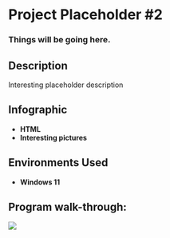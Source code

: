 <h1>Project Placeholder #2</h1>

 ### Things will be going here.

<h2>Description</h2>
Interesting placeholder description
<br />


<h2>Infographic</h2>

- <b>HTML</b> 
- <b>Interesting pictures</b>

<h2>Environments Used </h2>

- <b>Windows 11</b>

<h2>Program walk-through:</h2>

<p align="center">
<p><img src="https://www.deltaconnected.com/arcdps/notepad.gif"></img></p><br/>

</p>

<!--
 ```diff
- text in red
+ text in green
! text in orange
# text in gray
@@ text in purple (and bold)@@
```
--!>

